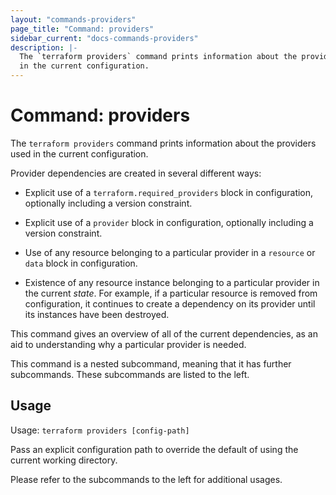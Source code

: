 ```yaml
---
layout: "commands-providers"
page_title: "Command: providers"
sidebar_current: "docs-commands-providers"
description: |-
  The `terraform providers` command prints information about the providers used
  in the current configuration.
---
```


# Command: providers

The `terraform providers` command prints information about the providers
used in the current configuration.

Provider dependencies are created in several different ways:

* Explicit use of a `terraform.required_providers` block in configuration,
  optionally including a version constraint.

* Explicit use of a `provider` block in configuration, optionally including
  a version constraint.

* Use of any resource belonging to a particular provider in a `resource` or
  `data` block in configuration.

* Existence of any resource instance belonging to a particular provider in
  the current _state_. For example, if a particular resource is removed
  from configuration, it continues to create a dependency on its provider
  until its instances have been destroyed.

This command gives an overview of all of the current dependencies, as an aid
to understanding why a particular provider is needed.

This command is a nested subcommand, meaning that it has further subcommands.
These subcommands are listed to the left.

## Usage

Usage: `terraform providers [config-path]`

Pass an explicit configuration path to override the default of using the
current working directory.

Please refer to the subcommands to the left for additional usages.
